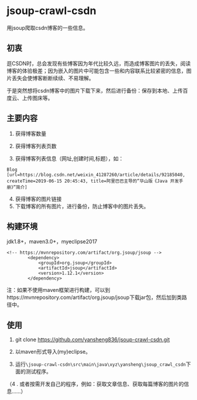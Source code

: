 # jsoup-crawl-csdn

用jsoup爬取csdn博客的一些信息。



## 初衷

逛CSDN时，总会发现有些博客因为年代比较久远，而造成博客图片的丢失，阅读博客的体验极差；因为嵌入的图片中可能包含一些和内容联系比较紧密的信息，图片丢失会使博客断断续续、不易理解。

于是突然想将csdn博客中的图片下载下来，然后进行备份：保存到本地、上传百度云、上传图床等。



## 主要内容

1. 获得博客数量

2. 获得博客列表页数

3. 获得博客列表信息（网址,创建时间,标题），如：


`Blog [url=https://blog.csdn.net/weixin_41287260/article/details/92185040, createTime=2019-06-15 20:45:43, title=阿里巴巴主导的“华山版《Java 开发手册》”简介]`

4. 获得博客的图片链接
5. 下载博客的所有图片，进行备份，防止博客中的图片丢失。



## 构建环境
jdk1.8+，maven3.0+，myeclipse2017

```maven
<!-- https://mvnrepository.com/artifact/org.jsoup/jsoup -->
		<dependency>
			<groupId>org.jsoup</groupId>
			<artifactId>jsoup</artifactId>
			<version>1.12.1</version>
		</dependency>
```



注：如果不使用maven框架进行构建，可以到https://mvnrepository.com/artifact/org.jsoup/jsoup下载jar包，然后加到类路径中。



## 使用
1. git clone https://github.com/yansheng836/jsoup-crawl-csdn.git

2. 以maven形式导入(my)eclipse。

3. 运行`\jsoup-crawl-csdn\src\main\java\xyz\yansheng\jsoup_crawl_csdn`下面的测试程序。

（4 . 或者按需开发自己的程序，例如：获取文章信息、获取每篇博客的图片的信息……）

